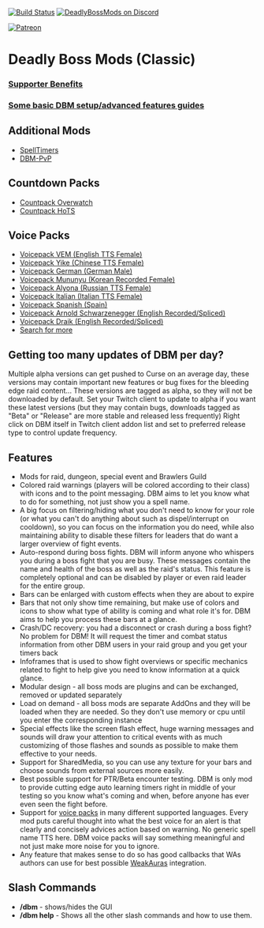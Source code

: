 [![Build Status](https://travis-ci.org/DeadlyBossMods/DBM-Classic.svg?branch=master)](https://travis-ci.org/DeadlyBossMods/DBM-Classic)
[![DeadlyBossMods on Discord](https://img.shields.io/badge/discord-DeadlyBossMods-738bd7.svg?style=flat)](https://discord.gg/DeadlyBossMods) 

[![Patreon](https://media.forgecdn.net/attachments/76/25/patreon-medium-button.png)](https://www.patreon.com/deadlybossmods)

# Deadly Boss Mods (Classic)
### [Supporter Benefits](https://www.deadlybossmods.com/forum/viewtopic.php?f=7&t=428#p1180)
### [Some basic DBM setup/advanced features guides](https://www.deadlybossmods.com/forum/viewforum.php?f=7)

## Additional Mods
* [SpellTimers](https://curseforge.com/wow/addons/dbm-spelltimers)
* [DBM-PvP](https://curseforge.com/wow/addons/dbm-pvp)

## Countdown Packs
* [Countpack Overwatch](https://curseforge.com/wow/addons/deadly-boss-mods-dbm-overwatch-countdown-pack)
* [Countpack HoTS](https://curseforge.com/wow/addons/deadly-boss-mods-dbm-heroes-of-the-storm-hots)

## Voice Packs
* [Voicepack VEM (English TTS Female)](https://curseforge.com/wow/addons/dbm-voicepack-vem)
* [Voicepack Yike (Chinese TTS Female)](https://curseforge.com/wow/addons/dbm-voicepack-yike)
* [Voicepack German (German Male)](http://curseforge.com/wow/addons/dbm-voicepack-german)
* [Voicepack Mununyu (Korean Recorded Female)](https://curseforge.com/wow/addons/dbm-voicepack-mununyu)
* [Voicepack Alyona (Russian TTS Female)](https://curseforge.com/wow/addons/dbm-voicepack-russian)
* [Voicepack Italian (Italian TTS Female)](https://curseforge.com/wow/addons/dbm-voicepack-italian)
* [Voicepack Spanish (Spain)](https://curseforge.com/wow/addons/dbm-voicepack-spanish-spain)
* [Voicepack Arnold Schwarzenegger (English Recorded/Spliced)](https://curseforge.com/wow/addons/arnold-schwarzenegger-vem-dbm)
* [Voicepack Draik (English Recorded/Spliced)](https://curseforge.com/wow/addons/dbm-vpdraik)
* [Search for more](https://curseforge.com/wow/addons/search?search=dbm+voice)

## Getting too many updates of DBM per day?
Multiple alpha versions can get pushed to Curse on an average day, these versions may contain important new features or bug fixes for the bleeding edge raid content... These versions are tagged as alpha, so they will not be downloaded by default. Set your Twitch client to update to alpha if you want these latest versions (but they may contain bugs, downloads tagged as "Beta" or "Release" are more stable and released less frequently)
Right click on DBM itself in Twitch client addon list and set to preferred release type to control update frequency.

## Features
* Mods for raid, dungeon, special event and Brawlers Guild
* Colored raid warnings (players will be colored according to their class) with icons and to the point messaging. DBM aims to let you know what to do for something, not just show you a spell name.
* A big focus on filtering/hiding what you don't need to know for your role (or what you can't do anything about such as dispel/interrupt on cooldown), so you can focus on the information you do need, while also maintaining ability to disable these filters for leaders that do want a larger overview of fight events.
* Auto-respond during boss fights. DBM will inform anyone who whispers you during a boss fight that you are busy. These messages contain the name and health of the boss as well as the raid's status. This feature is completely optional and can be disabled by player or even raid leader for the entire group.
* Bars can be enlarged with custom effects when they are about to expire
* Bars that not only show time remaining, but make use of colors and icons to show what type of ability is coming and what role it's for. DBM aims to help you process these bars at a glance.
* Crash/DC recovery: you had a disconnect or crash during a boss fight? No problem for DBM! It will request the timer and combat status information from other DBM users in your raid group and you get your timers back
* Infoframes that is used to show fight overviews or specific mechanics related to fight to help give you need to know information at a quick glance.
* Modular design - all boss mods are plugins and can be exchanged, removed or updated separately
* Load on demand - all boss mods are separate AddOns and they will be loaded when they are needed. So they don't use memory or cpu until you enter the corresponding instance
* Special effects like the screen flash effect, huge warning messages and sounds will draw your attention to critical events with as much customizing of those flashes and sounds as possible to make them effective to your needs.
* Support for SharedMedia, so you can use any texture for your bars and choose sounds from external sources more easily.
* Best possible support for PTR/Beta encounter testing. DBM is only mod to provide cutting edge auto learning timers right in middle of your testing so you know what's coming and when, before anyone has ever even seen the fight before.
* Support for [voice packs](https://curseforge.com/wow/addons/dbm-voicepack-vem) in many different supported languages. Every mod puts careful thought into what the best voice for an alert is that clearly and concisely advices action based on warning. No generic spell name TTS here. DBM voice packs will say something meaningful and not just make more noise for you to ignore.
* Any feature that makes sense to do so has good callbacks that WAs authors can use for best possible [WeakAuras](https://www.wowace.com/projects/weakauras-2) integration.

## Slash Commands
* __/dbm__ - shows/hides the GUI
* __/dbm help__ - Shows all the other slash commands and how to use them.
